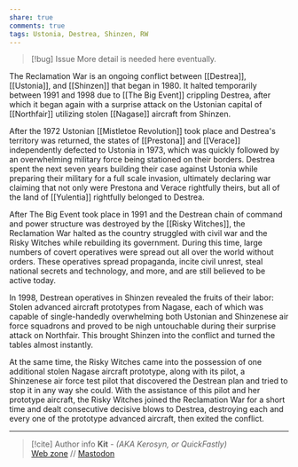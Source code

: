 ```yaml
---
share: true
comments: true
tags: Ustonia, Destrea, Shinzen, RW
---
```

> [!bug] Issue
> More detail is needed here eventually.

The Reclamation War is an ongoing conflict between [[Destrea]], [[Ustonia]], and [[Shinzen]] that began in 1980. It halted temporarily between 1991 and 1998 due to [[The Big Event]] crippling Destrea, after which it began again with a surprise attack on the Ustonian capital of [[Northfair]] utilizing stolen [[Nagase]] aircraft from Shinzen.

After the 1972 Ustonian [[Mistletoe Revolution]] took place and Destrea's territory was returned, the states of [[Prestona]] and [[Verace]] independently defected to Ustonia in 1973, which was quickly followed by an overwhelming military force being stationed on their borders. Destrea spent the next seven years building their case against Ustonia while preparing their military for a full scale invasion, ultimately declaring war claiming that not only were Prestona and Verace rightfully theirs, but all of the land of [[Yulentia]] rightfully belonged to Destrea.

After The Big Event took place in 1991 and the Destrean chain of command and power structure was destroyed by the [[Risky Witches]], the Reclamation War halted as the country struggled with civil war and the Risky Witches while rebuilding its government. During this time, large numbers of covert operatives were spread out all over the world without orders. These operatives spread propaganda, incite civil unrest, steal national secrets and technology, and more, and are still believed to be active today.

In 1998, Destrean operatives in Shinzen revealed the fruits of their labor: Stolen advanced aircraft prototypes from Nagase, each of which was capable of single-handedly overwhelming both Ustonian and Shinzenese air force squadrons and proved to be nigh untouchable during their surprise attack on Northfair. This brought Shinzen into the conflict and turned the tables almost instantly.

At the same time, the Risky Witches came into the possession of one additional stolen Nagase aircraft prototype, along with its pilot, a Shinzenese air force test pilot that discovered the Destrean plan and tried to stop it in any way she could. With the assistance of this pilot and her prototype aircraft, the Risky Witches joined the Reclamation War for a short time and dealt consecutive decisive blows to Destrea, destroying each and every one of the prototype advanced aircraft, then exited the conflict.

-----
> [!cite] Author info
> **Kit** - *(AKA Kerosyn, or QuickFastly)*\
> [Web zone](https://kitabe.link) // [Mastodon](https://social.tripulse.net/@kit)